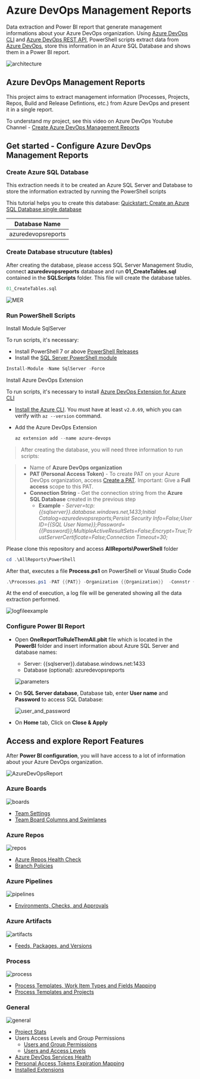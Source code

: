 # Azure DevOps Management Reports
Data extraction and Power BI report that generate management informations about your Azure DevOps organization. Using [Azure DevOps CLI](https://docs.microsoft.com/en-us/azure/devops/cli/?view=azure-devops) and [Azure DevOps REST API](https://docs.microsoft.com/en-us/rest/api/azure/devops/?view=azure-devops-rest-7.1), PowerShell scripts extract data from [Azure DevOps](https://azure.microsoft.com/en-us/services/devops/), store this information in an Azure SQL Database and shows them in a Power BI report.

![architecture](./images/Architecture.png)

## Azure DevOps Management Reports
This project aims to extract management information (Processes, Projects, Repos, Build and Release Defintions, etc.) from Azure DevOps and present it in a single report.

To understand my project, see this video on Azure DevOps Youtube Channel - [Create Azure DevOps Management Reports](https://aka.ms/AzureDevOpsManagementReports)

## Get started - Configure Azure DevOps Management Reports

### Create Azure SQL Database
This extraction needs it to be created an Azure SQL Server and Database to store the information extracted by running the PowerShell scripts

This tutorial helps you to create this database:
[Quickstart: Create an Azure SQL Database single database](https://docs.microsoft.com/en-us/azure/azure-sql/database/single-database-create-quickstart?tabs=azure-portal)

|Database Name|
|---|
|azuredevopsreports|

### Create Database strucuture (tables)
After creating the database, please access SQL Server Management Studio, connect **azuredevopsreports** database and run **01_CreateTables.sql** contained in the **SQLScripts** folder. This file will create the database tables.

```sql
01_CreateTables.sql
```

![MER](./images/MER.png)

### Run PowerShell Scripts
Install Module SqlServer

To run scripts, it's necessary:
 - Install PowerShell 7 or above [PowerShell Releases](https://github.com/PowerShell/PowerShell/releases)
 - Install the [ SQL Server PowerShell module](https://docs.microsoft.com/en-us/sql/powershell/download-sql-server-ps-module?view=sql-server-ver16)

  ```powershell
  Install-Module -Name SqlServer -Force
  ```

Install Azure DevOps Extension

To run scripts, it's necessary to install [Azure DevOps Extension for Azure CLI](https://github.com/Azure/azure-devops-cli-extension)

- [Install the Azure CLI](https://docs.microsoft.com/cli/azure/install-azure-cli). You must have at least `v2.0.69`, which you can verify with `az --version` command.
- Add the Azure DevOps Extension 
  
  ```powershell
  az extension add --name azure-devops
  ```
> After creating the database, you will need three information to run scripts:

> - Name of **Azure DevOps organization**
> - **PAT (Personal Access Token)** - To create PAT on your Azure DevOps organization, access [Create a PAT](https://docs.microsoft.com/en-us/azure/devops/organizations/accounts/use-personal-access-tokens-to-authenticate?view=azure-devops&tabs=Windows#create-a-pat). Important: Give a **Full access** scope to this PAT.
> - **Connection String** - Get the connection string from the **Azure SQL Database** created in the previous step
>   - **Example** - *Server=tcp:{{sqlserver}}.database.windows.net,1433;Initial Catalog=azuredevopsreports;Persist Security Info=False;User ID={{SQL User Name}};Password={{Password}};MultipleActiveResultSets=False;Encrypt=True;TrustServerCertificate=False;Connection Timeout=30;*

Please clone this repository and access **AllReports\PowerShell** folder

```PowerShell
cd .\AllReports\PowerShell
```

After that, executes a file **Process.ps1** on PowerShell or Visual Studio Code

```powershell
.\Processes.ps1 -PAT {{PAT}} -Organization {{Organization}}  -Connstr {{Connection string from database}}
```

At the end of execution, a log file will be generated showing all the data extraction performed.

![logfileexample](./images/LogFileExample.png)


### Configure Power BI Report
- Open **OneReportToRuleThemAll.pbit** file which is located in the **PowerBI** folder and insert information about Azure SQL Server and database names:
  - Server: {{sqlserver}}.database.windows.net:1433
  - Database (optional): azuredevopsreports

  ![parameters](./images/parameters.png)

- On **SQL Server database**, Database tab, enter **User name** and **Password** to access SQL Database:
  
  ![user_and_password](./images/user_and_password.png)

- On **Home** tab, Click on **Close & Apply**
## Access and explore Report Features
After **Power BI configuration**, you will have access to a lot of information about your Azure DevOps organization.

![AzureDevOpsReport](./images/AzureDevOpsReport.png)

### Azure Boards
![boards](../images/Boards.png)
  - [Team Settings](https://vinijmoura.medium.com/how-to-team-settings-mapping-on-azure-devops-ee609d217a3a)
  - [Team Board Columns and Swimlanes](https://vinijmoura.medium.com/how-to-board-columns-and-swimlanes-mapping-on-azure-devops-bd7fbf94e43f)

### Azure Repos
![repos](../images/Repos.png)
  - [Azure Repos Health Check](https://vinijmoura.medium.com/how-to-azure-repos-health-check-on-azure-devops-5b0322c7295c)
  - [Branch Policies](https://vinijmoura.medium.com/how-to-viewing-which-repositories-have-branch-policies-on-azure-devops-c9bfb370401e)

### Azure Pipelines
![pipelines](../images/Pipelines.png)
  - [Environments, Checks, and Approvals](https://vinijmoura.medium.com/how-to-environments-approvals-and-checks-mapping-on-azure-devops-5ac481f7c838)

### Azure Artifacts
![artifacts](../images/Artifacts.png)
  - [Feeds, Packages, and Versions](https://vinijmoura.medium.com/how-to-list-all-feeds-packages-and-versions-at-azure-artifacts-in-azure-devops-ce511001d9f7)

### Process
![process](../images/Process.png)
  - [Process Templates, Work Item Types and Fields Mapping](https://vinijmoura.medium.com/how-to-process-templates-work-item-types-and-fields-mapping-on-azure-devops-dc03ea31debe)
  - [Process Templates and Projects](https://vinijmoura.medium.com/how-to-list-all-process-templates-and-respective-team-projects-on-azure-devops-1a2177ef0ba1)

### General
![general](../images/General.png)
  - [Project Stats](https://vinijmoura.medium.com/how-to-project-stats-mapping-on-azure-devops-63ca0f0d4ca)
  - Users Access Levels and Group Permissions
    - [Users and Group Permissions](https://vinijmoura.medium.com/how-to-list-all-users-and-group-permissions-on-azure-devops-using-azure-devops-cli-54f73a20a4c7)
    - [Users and Access Levels](https://vinijmoura.medium.com/how-to-list-all-users-access-levels-on-azure-devops-b98593bb123c)
  - [Azure DevOps Services Health](https://vinijmoura.medium.com/how-to-azure-devops-service-health-using-maps-in-power-bi-711bb7c657c2)
  - [Personal Access Tokens Expiration Mapping](https://vinijmoura.medium.com/how-to-personal-access-tokens-expiration-mapping-5630e5db1f99)
  - [Installed Extensions](https://vinijmoura.medium.com/how-to-list-installed-extensions-on-azure-devops-7ee7b7f8725)
